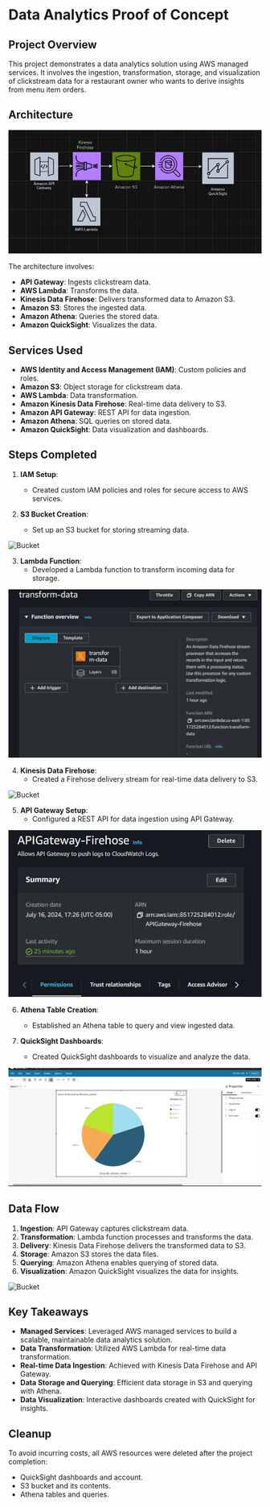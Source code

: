 # Data Analytics Proof of Concept

## Project Overview

This project demonstrates a data analytics solution using AWS managed services. It involves the ingestion, transformation, storage, and visualization of clickstream data for a restaurant owner who wants to derive insights from menu item orders.

## Architecture

![Architecture Diagram](architecture/diagram.png)

The architecture involves:
- **API Gateway**: Ingests clickstream data.
- **AWS Lambda**: Transforms the data.
- **Kinesis Data Firehose**: Delivers transformed data to Amazon S3.
- **Amazon S3**: Stores the ingested data.
- **Amazon Athena**: Queries the stored data.
- **Amazon QuickSight**: Visualizes the data.

## Services Used

- **AWS Identity and Access Management (IAM)**: Custom policies and roles.
- **Amazon S3**: Object storage for clickstream data.
- **AWS Lambda**: Data transformation.
- **Amazon Kinesis Data Firehose**: Real-time data delivery to S3.
- **Amazon API Gateway**: REST API for data ingestion.
- **Amazon Athena**: SQL queries on stored data.
- **Amazon QuickSight**: Data visualization and dashboards.

## Steps Completed

1. **IAM Setup**:
    - Created custom IAM policies and roles for secure access to AWS services.

2. **S3 Bucket Creation**:
    - Set up an S3 bucket for storing streaming data.
      
![Bucket](Screenshots_of_created_services/s3+bucket.png)

3. **Lambda Function**:
    - Developed a Lambda function to transform incoming data for storage.

![Bucket](Screenshots_of_created_services/lambda_function_transform-data.png)

4. **Kinesis Data Firehose**:
    - Created a Firehose delivery stream for real-time data delivery to S3.

![Bucket](Screenshots_of_created_services/firehouse_stream.png)

5. **API Gateway Setup**:
    - Configured a REST API for data ingestion using API Gateway.

![Bucket](Screenshots_of_created_services/APIGatewayFirehose.png)

6. **Athena Table Creation**:
    - Established an Athena table to query and view ingested data.

7. **QuickSight Dashboards**:
    - Created QuickSight dashboards to visualize and analyze the data.

![Bucket](Screenshots_of_created_services/data_analysis_quicksight.png)

## Data Flow

1. **Ingestion**: API Gateway captures clickstream data.
2. **Transformation**: Lambda function processes and transforms the data.
3. **Delivery**: Kinesis Data Firehose delivers the transformed data to S3.
4. **Storage**: Amazon S3 stores the data files.
5. **Querying**: Amazon Athena enables querying of stored data.
6. **Visualization**: Amazon QuickSight visualizes the data for insights.

![Bucket](Screenshots_of_created_services/s3+bucket.png)

## Key Takeaways

- **Managed Services**: Leveraged AWS managed services to build a scalable, maintainable data analytics solution.
- **Data Transformation**: Utilized AWS Lambda for real-time data transformation.
- **Real-time Data Ingestion**: Achieved with Kinesis Data Firehose and API Gateway.
- **Data Storage and Querying**: Efficient data storage in S3 and querying with Athena.
- **Data Visualization**: Interactive dashboards created with QuickSight for insights.

## Cleanup

To avoid incurring costs, all AWS resources were deleted after the project completion:
- QuickSight dashboards and account.
- S3 bucket and its contents.
- Athena tables and queries.
